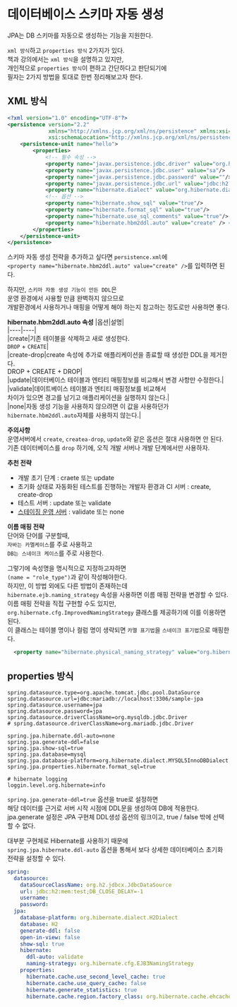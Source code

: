 # 데이터베이스 스키마 자동 생성 
JPA는 DB 스키마를 자동으로 생성하는 기능을 지원한다.     
 
`xml 방식`하고 `properties 방식` 2가지가 있다.      
책과 강의에서는 `xml 방식`을 설명하고 있지만,  
개인적으로 `properties 방식`이 편하고 간단하다고 판단되기에      
필자는 2가지 방법을 토대로 한번 정리해보고자 한다.          

## XML 방식
```xml
<?xml version="1.0" encoding="UTF-8"?>
<persistence version="2.2"
             xmlns="http://xmlns.jcp.org/xml/ns/persistence" xmlns:xsi="http://www.w3.org/2001/XMLSchema-instance"
             xsi:schemaLocation="http://xmlns.jcp.org/xml/ns/persistence http://xmlns.jcp.org/xml/ns/persistence/persistence_2_2.xsd">
    <persistence-unit name="hello">
        <properties>
            <!-- 필수 속성 -->
            <property name="javax.persistence.jdbc.driver" value="org.h2.Driver"/>
            <property name="javax.persistence.jdbc.user" value="sa"/>
            <property name="javax.persistence.jdbc.password" value=""/>
            <property name="javax.persistence.jdbc.url" value="jdbc:h2:tcp://localhost/~/test"/>
            <property name="hibernate.dialect" value="org.hibernate.dialect.H2Dialect"/>
            <!-- 옵션 -->
            <property name="hibernate.show_sql" value="true"/>
            <property name="hibernate.format_sql" value="true"/>
            <property name="hibernate.use_sql_comments" value="true"/>
            <property name="hibernate.hbm2ddl.auto" value="create" /> <!-- 여기가 포인트 -->
        </properties>
    </persistence-unit>
</persistence>
```
스키마 자동 생성 전략을 추가하고 싶다면 `persistence.xml`에    
`<property name="hibernate.hbm2ddl.auto" value="create" />`를 입력하면 된다.  
   
하지만, `스키마 자동 생성 기능이 만든 DDL`은     
운영 환경에서 사용할 만큼 완벽하지 않으므로    
개발환경에서 사용하거나 매핑을 어떻게 해야 하는지 참고하는 정도로만 사용하면 좋다.     
   
**hibernate.hbm2ddl.auto 속성**
|옵션|설명|  
|----|----|   
|create|기존 테이블을 삭제하고 새로 생성한다.<br>`DROP` + `CREATE`|     
|create-drop|create 속성에 추가로 애플리케이션을 종료할 때 생성한 DDL을 제거한다.<br>DROP + CREATE + DROP|   
|update|데이터베이스 테이블과 엔티티 매핑정보를 비교해서 변경 사항만 수정한다.|     
|validate|데이트베이스 테이블과 엔티티 매핑정보를 비교해서<br>차이가 있으면 경고를 남기고 애플리케이션을 실행하지 않는다.|       
|none|자동 생성 기능을 사용하지 않으려면 이 값을 사용하던가<br>`hibernate.hbm2ddl.auto`자체를 사용하지 않는다.|       
     
**주의사항**   
운영서버에서 `create`, `createa-drop`, `update`와 같은 옵션은 절대 사용하면 안 된다.  
기존 데이터베이스를 `drop` 하기에, 오직 개발 서버나 개발 단계에서만 사용하자.    

**추천 전략**   
* 개발 초기 단계 : craete 또는 update
* 초기화 상태로 자동화된 테스트를 진행하는 개발자 환경과 CI 서버 : create, create-drop   
* 테스트 서버 : update 또는 validate 
* [스테이징 운영 서버](https://okky.kr/article/733425) : validate 또는 none
  
**이름 매핑 전략**  
단어와 단어를 구분할때,    
`자바는 카멜케이스`를 주로 사용하고     
`DB는 스네이크 케이스`를 주로 사용한다.    
  
그렇기에 속성명을 명시적으로 지정하고자하면   
`(name = "role_type")`과 같이 작성해야한다.   
하지만, 이 방법 외에도 다른 방법이 존재하는데  
`hibernate.ejb.naming_strategy` 속성을 사용하면 이름 매핑 전략을 변경할 수 있다.  
이름 매핑 전략을 직접 구현할 수도 있지만,   
`org.hibernate.cfg.ImprovedNamingStrategy` 클래스를 제공하기에 이를 이용하면 된다.   
이 클래스는 테이블 명이나 컬럼 명이 생략되면 `카멜 표기법`을 `스네이크 표기법`으로 매핑한다.   

```xml
  <property name="hibernate.physical_naming_strategy" value="org.hibernate.cfg.ImprovedNamingStrategy" />
```  

## properties 방식

```properties
spring.datasource.type=org.apache.tomcat.jdbc.pool.DataSource
spring.datasource.url=jdbc:mariadb://localhost:3306/sample-jpa
spring.datasource.username=jpa
spring.datasource.password=jpa
spring.datasource.driverClassName=org.mysqldb.jdbc.Driver
# spring.datasource.driverClassName=org.mariadb.jdbc.Driver

spring.jpa.hibernate.ddl-auto=none
spring.jpa.generate-ddl=false
spring.jpa.show-sql=true
spring.jpa.database=mysql
spring.jpa.database-platform=org.hibernate.dialect.MYSQL5InnoDBDialect
spring.jpa.properties.hibernate.format_sql=true

# hibernate logging
loggin.level.org.hibernate=info
```
  
`spring.jpa.generate-ddl=true` 옵션을 true로 설정하면      
해당 데이터를 근거로 서버 시작 시점에 DDL문을 생성하여 DB에 적용한다.     
jpa.generate 설정은 JPA 구현체 DDL생성 옵션의 링크이고, true / false 밖에 선택할 수 없다.    
    
대부분 구현체로 Hibernate를 사용하기 때문에       
`spring.jpa.hibernate.ddl-auto` 옵션을 통해서 보다 상세한 데이터베이스 초기화 전략을 설정할 수 있다.       
  
```yml
spring:
  datasource:
    dataSourceClassName: org.h2.jdbcx.JdbcDataSource
    url: jdbc:h2:mem:test;DB_CLOSE_DELAY=-1
    username:
    password:
  jpa:
    database-platform: org.hibernate.dialect.H2Dialect
    database: H2
    generate-ddl: false
    open-in-view: false
    show-sql: true
    hibernate:
      ddl-auto: validate
      naming-strategy: org.hibernate.cfg.EJB3NamingStrategy
    properties:
      hibernate.cache.use_second_level_cache: true
      hibernate.cache.use_query_cache: false
      hibernate.generate_statistics: true
      hibernate.cache.region.factory_class: org.hibernate.cache.ehcache.SingletonEhCacheRegionFactor
```
